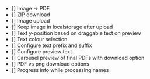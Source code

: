 - [] Image -> PDF
- [] ZIP download
- [] Image upload
- [] Keep image in localstorage after upload
- [] Text y-position based on draggable text on preview
- [] Text colour selection
- [] Configure text prefix and suffix
- [] Configure preview text
- [] Carousel preview of final PDFs with download option
- [] PDF vs png download options
- [] Progress info while processing names
